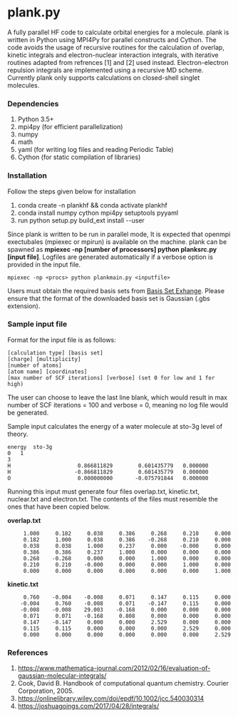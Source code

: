 # plank.py
A fully parallel HF code to calculate orbital energies for a molecule. plank is written in Python using MPI4Py for parallel constructs and Cython. 
The code avoids the usage of recursive routines for the calculation of overlap, kinetic integrals and electron-nuclear interaction integrals, with iterative routines adapted from refrences [1] and [2] used instead. Electron-electron repulsion integrals are implemented using a recursive MD scheme. Currently plank only supports calculations on closed-shell singlet molecules.

### Dependencies
1. Python 3.5+
2. mpi4py (for efficient parallelization)
3. numpy
4. math
5. yaml (for writing log files and reading Periodic Table)
6. Cython (for static compilation of libraries)

### Installation
Follow the steps given below for installation
1. conda create -n plankhf && conda activate plankhf
2. conda install numpy cython mpi4py setuptools pyyaml
3. run python setup.py build_ext install --user

Since plank is written to be run in parallel mode, It is expected that openmpi exectubales (mpiexec or mpirun) is available on the machine. plank can be spawned as **mpiexec -np [number of processors] python planksrc.py [input file]**. Logfiles are generated automatically if a verbose option is provided in the input file.
```
mpiexec -np <procs> python plankmain.py <inputfile>
```
Users must obtain the required basis sets from [Basis Set Exhange](https://www.basissetexchange.org/). Please ensure that the format of the downloaded basis set is Gaussian (.gbs extension).
     
### Sample input file
Format for the input file is as follows:
```
[calculation type] [basis set]
[charge] [multiplicity]
[number of atoms]
[atom name] [coordinates]
[max number of SCF iterations] [verbose] (set 0 for low and 1 for high)
```
The user can choose to leave the last line blank, which would result in max number of SCF iterations = 100 and verbose = 0, meaning no log file would be generated.

Sample input calculates the energy of a water molecule at sto-3g level of theory.

```
energy	sto-3g
0	1
3
H                     0.866811829        0.601435779   0.000000
H                    -0.866811829        0.601435779   0.000000
O                     0.000000000       -0.075791844   0.000000
```
Running this input must generate four files overlap.txt, kinetic.txt, nuclear.txt and electron.txt. The contents of the files must resemble the ones that have been copied below.

**overlap.txt**
```
     1.000     0.182     0.038     0.386     0.268     0.210     0.000
     0.182     1.000     0.038     0.386    -0.268     0.210     0.000
     0.038     0.038     1.000     0.237     0.000    -0.000     0.000
     0.386     0.386     0.237     1.000     0.000     0.000     0.000
     0.268    -0.268     0.000     0.000     1.000     0.000     0.000
     0.210     0.210    -0.000     0.000     0.000     1.000     0.000
     0.000     0.000     0.000     0.000     0.000     0.000     1.000
```

**kinetic.txt**
```
     0.760    -0.004    -0.008     0.071     0.147     0.115     0.000
    -0.004     0.760    -0.008     0.071    -0.147     0.115     0.000
    -0.008    -0.008    29.003    -0.168     0.000     0.000     0.000
     0.071     0.071    -0.168     0.808     0.000     0.000     0.000
     0.147    -0.147     0.000     0.000     2.529     0.000     0.000
     0.115     0.115     0.000     0.000     0.000     2.529     0.000
     0.000     0.000     0.000     0.000     0.000     0.000     2.529
```

### References
1. https://www.mathematica-journal.com/2012/02/16/evaluation-of-gaussian-molecular-integrals/
2. Cook, David B. Handbook of computational quantum chemistry. Courier Corporation, 2005.
3. https://onlinelibrary.wiley.com/doi/epdf/10.1002/jcc.540030314
4. https://joshuagoings.com/2017/04/28/integrals/
